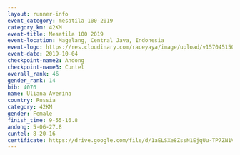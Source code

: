 ```yaml
---
layout: runner-info 
event_category: mesatila-100-2019 
category_km: 42KM 
event-title: Mesatila 100 2019 
event-location: Magelang, Central Java, Indonesia 
event-logo: https://res.cloudinary.com/raceyaya/image/upload/v1570451507/logo/mesastila100_jin7bl.jpg 
event-date: 2019-10-04 
checkpoint-name2: Andong 
checkpoint-name3: Cuntel 
overall_rank: 46
gender_rank: 14
bib: 4076
name: Uliana Averina
country: Russia
category: 42KM
gender: Female
finish_time: 9-55-16.8
andong: 5-06-27.8
cuntel: 8-20-16
certificate: https://drive.google.com/file/d/1aELSXe8ZssN1EjqUu-TP7ZN1Vu-lEu5A/view?usp=sharing
---
```

